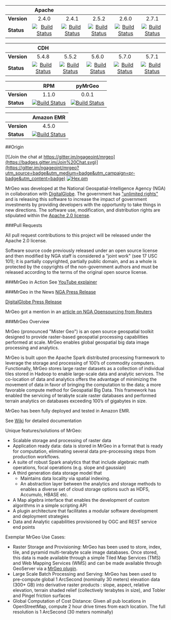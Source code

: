 ||Apache|||||
|:---|:---:|:---:|:---:|:---:|:---:|
|**Version**|2.4.0|2.4.1|2.5.2|2.6.0|2.7.1|
|**Status**|[![Build Status](http://jenkins.dgis-dev.com:8080/buildStatus/icon?job=mrgeo-opensource-apache240)](http://jenkins.dgis-dev.com:8080/job/mrgeo-opensource-apache240)|[![Build Status](http://jenkins.dgis-dev.com:8080/buildStatus/icon?job=mrgeo-opensource-apache241)](http://jenkins.dgis-dev.com:8080/job/mrgeo-opensource-apache241)|[![Build Status](http://jenkins.dgis-dev.com:8080/buildStatus/icon?job=mrgeo-opensource-apache252)](http://jenkins.dgis-dev.com:8080/job/mrgeo-opensource-apache252)|[![Build Status](http://jenkins.dgis-dev.com:8080/buildStatus/icon?job=mrgeo-opensource-apache260)](http://jenkins.dgis-dev.com:8080/job/mrgeo-opensource-apache260)|[![Build Status](http://jenkins.dgis-dev.com:8080/buildStatus/icon?job=mrgeo-opensource-apache271)](http://jenkins.dgis-dev.com:8080/job/mrgeo-opensource-apache271)

||CDH|||||
|:---|:---:|:---:|:---:|:---:|:---:|
|**Version**|5.4.8|5.5.2|5.6.0|5.7.0|5.7.1|
|**Status**|[![Build Status](http://jenkins.dgis-dev.com:8080/buildStatus/icon?job=mrgeo-opensource-cdh5.4.8-yarn)](http://jenkins.dgis-dev.com:8080/job/mrgeo-opensource-cdh5.4.8-yarn)|[![Build Status](http://jenkins.dgis-dev.com:8080/buildStatus/icon?job=mrgeo-opensource-cdh5.5.2-yarn)](http://jenkins.dgis-dev.com:8080/job/mrgeo-opensource-cdh5.5.2-yarn)|[![Build Status](http://jenkins.dgis-dev.com:8080/buildStatus/icon?job=mrgeo-opensource-cdh5.6.0-yarn)](http://jenkins.dgis-dev.com:8080/job/mrgeo-opensource-cdh5.6.0-yarn)|[![Build Status](http://jenkins.dgis-dev.com:8080/buildStatus/icon?job=mrgeo-opensource-cdh5.7.0-yarn)](http://jenkins.dgis-dev.com:8080/job/mrgeo-opensource-cdh5.7.0-yarn)|[![Build Status](http://jenkins.dgis-dev.com:8080/buildStatus/icon?job=mrgeo-opensource-cdh5.7.1-yarn)](http://jenkins.dgis-dev.com:8080/job/mrgeo-opensource-cdh5.7.1-yarn/)|

||RPM|pyMrGeo|
|:---|:---:|:---:|
|**Version**|1.1.0|0.0.1|
|**Status**|[![Build Status](http://jenkins.dgis-dev.com:8080/buildStatus/icon?job=mrgeo-opensource-aws-rpm)](http://jenkins.dgis-dev.com:8080/job/mrgeo-opensource-aws-rpm)|[![Build Status](http://jenkins.dgis-dev.com:8080/buildStatus/icon?job=pymrgeo-build)](http://jenkins.dgis-dev.com:8080/job/pymrgeo-build)

||Amazon EMR|
|:---|:---:|
|**Version**|4.5.0|
|**Status**|[![Build Status](http://jenkins.dgis-dev.com:8080/buildStatus/icon?job=mrgeo-opensource-aws)](http://jenkins.dgis-dev.com:8080/job/mrgeo-opensource-aws)

##Origin

[![Join the chat at https://gitter.im/ngageoint/mrgeo](https://badges.gitter.im/Join%20Chat.svg)](https://gitter.im/ngageoint/mrgeo?utm_source=badge&utm_medium=badge&utm_campaign=pr-badge&utm_content=badge)
[![Hex.pm](https://img.shields.io/hexpm/l/plug.svg?maxAge=2592000)](http://www.apache.org/licenses/LICENSE-2.0.html)


MrGeo was developed at the National Geospatial-Intelligence Agency (NGA) in collaboration with [DigitalGlobe](https://www.digitalglobe.com/). The government has ["unlimited rights"](https://github.com/ngageoint/mrgeo/blob/master/NOTICE) and is releasing this software to increase the impact of government investments by providing developers with the opportunity to take things in new directions. The software use, modification, and distribution rights are stipulated within the [Apache 2.0 license](http://www.apache.org/licenses/LICENSE-2.0.html).

###Pull Requests

All pull request contributions to this project will be released under the Apache 2.0 license. 

Software source code previously released under an open source license and then modified by NGA staff is considered a "joint work" (see 17 USC 101); it is partially copyrighted, partially public domain, and as a whole is protected by the copyrights of the non-government authors and must be released according to the terms of the original open source license.

###MrGeo in Action
See [YouTube explainer](http://youtu.be/Z3fPTTtZ60I?list=FLBRaZ-IsIB44ikg-9n1RKtw)

###MrGeo in the News
[NGA Press Release](https://www1.nga.mil/MediaRoom/PressReleases/Pages/2015-02.aspx)

[DigitalGlobe Press Release](http://investor.digitalglobe.com/phoenix.zhtml?c=70788&p=RssLanding&cat=news&id=2007262)

MrGeo got a mention in an [article on NGA Opensourcing from Reuters](http://www.reuters.com/article/2015/05/23/us-usa-military-nga-idUSKBN0O72JE20150523)

###MrGeo Overview

MrGeo (pronounced "Mister Geo") is an open source geospatial toolkit designed to provide raster-based geospatial processing capabilities performed at scale. MrGeo enables global geospatial big data image processing and analytics.

MrGeo is built upon the Apache Spark distributed processing frarmework to leverage the storage and processing of 100’s of commodity computers.  Functionally,  MrGeo stores large raster datasets as a collection of individual tiles stored in Hadoop to enable large-scale data and analytic services.  The co-location of data and analytics offers the advantage of minimizing the movement of data in favor of bringing the computation to the data; a more favorable compute method for Geospatial Big Data. This framework has enabled the servicing of terabyte scale raster databases and  performed terrain analytics on databases exceeding 100’s of gigabytes in size.

MrGeo has been fully deployed and tested in Amazon EMR.

See [Wiki](https://github.com/ngageoint/mrgeo/wiki) for detailed documentation

Unique features/solutions of MrGeo:

* Scalable storage and processing of raster data
* Application ready data: data is stored in MrGeo in a format that is ready for computation, eliminating several data pre-processing steps from production workflows.
* A suite of robust Spark analytics that that include algebraic math operations, focal operations (e.g. slope and gaussian)
* A third generation data storage model that 
  * Maintains data locality via  spatial indexing. 
  * An abstraction layer between the analytics and storage methods to enables a diverse set of cloud storage options such as HDFS, Accumulo, HBASE etc.
* A Map algebra interface that enables the development of custom algorithms in a simple scripting API
*	A plugin architecture that facilitates a modular software development and deployment strategies
*	Data and Analytic capabilities provisioned by OGC and REST service end points

Exemplar MrGeo Use Cases:

*	Raster Storage and Provisioning:  MrGeo has been used to store, index, tile, and pyramid multi-terabyte scale image databases.  Once stored, this data is made available through a simple Tiled Map Services (TMS) and Web Mapping Services (WMS) and can be made available through GeoServer via a [MrGeo plugin](https://github.com/ngageoint/mrgeo-geoserver-plugin).
*	Large Scale Batch Processing and Serving:  MrGeo has been used to pre-compute global 1 ArcSecond (nominally 30 meters) elevation data (300+ GB) into derivative raster products : slope, aspect, relative elevation, terrain shaded relief (collectively terabytes in size), and Tobler and Pingel friction surfaces
*	Global Computation of Cost Distance:  Given all pub locations in OpenStreetMap, compute 2 hour drive  times from each location.  The full resolution is  1 ArcSecond (30 meters nominally) 
